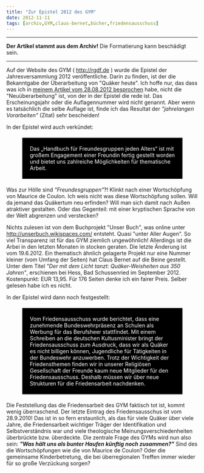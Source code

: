```yaml
---
title: "Zur Epistel 2012 des GYM"
date: 2012-11-11
tags: [archiv,GYM,claus-bernet,bücher,friedensausschuss]
---
```

<hr><b>Der Artikel stammt aus dem Archiv!</b> Die Formatierung kann beschädigt sein.<hr>

Auf der Website des GYM ( http://rgdf.de ) wurde die Epistel der Jahresversammlung 2012 veröffentliche. Darin zu finden, ist der die Bekanntgabe der Überarbeitung von  "Quäker heute". Ich hoffe nur, das dass was ich in <a href="http://www.the-independent-friend.de/?q=Zur_3_Auflage_von_Quaeker_heute_Books_of_discipline">meinem Artikel vom 28.08.2012 besprochen</a> habe, nicht die "Neuüberarbeitung" ist, von der in der Epistel die rede ist. Das Erscheinungsjahr oder die Auflagennummer wird nicht genannt. Aber wenn es tatsächlich die selbe Auflage ist, finde ich das Resultat der <i>"jahrelangen Vorarbeiten"</i> (Zitat) sehr bescheiden!
<!--break-->
In der Epistel wird auch verkündet:
<blockquote style="margin: 20px 40px 20px 40px; padding: 20px; background-color: #000; color: white;">
Das „Handbuch für Freundesgruppen jeden Alters“ ist mit großem Engagement einer Freundin fertig gestellt worden und bietet uns zahlreiche Möglichkeiten für thematische Arbeit.
</blockquote>

Was zur Hölle sind <i>"Freundesgruppen"</i>?! Klinkt nach einer Wortschöpfung von Maurice de Coulon. Ich weis nicht was diese Wortschöpfung sollen. Will da jemand das Quäkertum neu erfinden? Will man sich damit nach Außen atraktiver gestalten. Oder das Gegenteil: mit einer kryptischen Sprache von der Welt abgrenzen und verstecken?

Nichts zulesen ist von dem Buchprojekt "Unser Buch", was online unter http://unserbuch.wikispaces.com/ entsteht. Quasi "unter Aller Augen". So viel Transparenz ist für das GYM ziemlich ungewöhnlich! Allerdings ist die Arbei in den letzten Monaten in stocken geraten. Die letzte Änderung ist vom 19.6.2012. Ein thematisch ähnlich gelagerte Projekt nur eine Nummer kleiner (vom Umfang der Seiten) hat Claus Bernet auf die Beine gestellt. Unter dem Titel <i>"Der mit dem Licht tanzt: Quäker-Weisheiten aus 350 Jahren"</i>, erschienen bei Hess, Bad Schussenried im September 2012. Kostenpunkt: EUR 13,95. Für 176 Seiten denke ich ein fairer Preis. Selber gelesen habe ich es nicht. 

In der Epistel wird dann noch festgestellt:

<blockquote style="margin: 20px 40px 20px 40px; padding: 20px; background-color: #000; color: white;">
Vom Friedensausschuss wurde berichtet, dass eine zunehmende Bundeswehrpräsenz an Schulen als Werbung für das Berufsheer stattfindet. Mit einem Schreiben an die deutschen Kultusminister bringt der Friedensausschuss zum Ausdruck, dass wir als
Quäker es nicht billigen können, Jugendliche für Tätigkeiten in der Bundeswehr anzuwerben. Trotz der Wichtigkeit der Friedensthemen finden wir in unserer Religiösen Gesellschaft der Freunde kaum neue Mitglieder für den Friedensausschuss. Deshalb müssen wir über neue Strukturen für die Friedensarbeit nachdenken.
</blockquote>

Die Feststellung das die Friedensarbeit des GYM faktisch tot ist, kommt wenig überraschend. Der letzte Eintrag des Friedensausschus ist vom 28.9.2010! Das ist in so fern erstaunlich, als das für viele Quäker über viele Jahre, die Friedensarbeit wichtiger Träger der Identifikation und Selbstverständnis war und viele theologische Meinungsverschiedenheiten überbrückte bzw. überdeckte. Die zentrale Frage des GYMs wird nun also sein: <b><i>"Was hält uns als bunter Haufen künftig noch zusammen?"</i></b> Sind des die Wortschöpfungen wie die von Maurice de Coulon? Oder die gemeinsame Kinderbetretung, die bei überregionalen Treffen immer wieder für so große Verzückung sorgen? 
